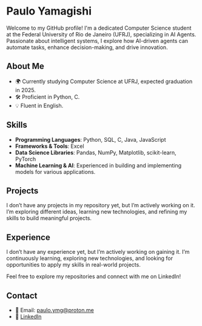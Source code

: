 # Paulo Yamagishi

Welcome to my GitHub profile! I'm a dedicated Computer Science student at the Federal University of Rio de Janeiro (UFRJ), specializing in AI Agents. Passionate about intelligent systems, I explore how AI-driven agents can automate tasks, enhance decision-making, and drive innovation.

## About Me

- 🌍 Currently studying Computer Science at UFRJ, expected graduation in 2025.
- 🛠️ Proficient in Python, C.
- 💡 Fluent in English.

## Skills

- **Programming Languages**: Python, SQL, C, Java, JavaScript
- **Frameworks & Tools**: Excel
- **Data Science Libraries**: Pandas, NumPy, Matplotlib, scikit-learn, PyTorch
- **Machine Learning & AI**: Experienced in building and implementing models for various applications.

## Projects

I don’t have any projects in my repository yet, but I’m actively working on it. I’m exploring different ideas, learning new technologies, and refining my skills to build meaningful projects.

## Experience

I don’t have any experience yet, but I’m actively working on gaining it. I’m continuously learning, exploring new technologies, and looking for opportunities to apply my skills in real-world projects.

Feel free to explore my repositories and connect with me on LinkedIn!

## Contact

- 📧 Email: paulo.ymg@proton.me
- 🔗 [LinkedIn](https://www.linkedin.com/in/paulo-ymg/)
